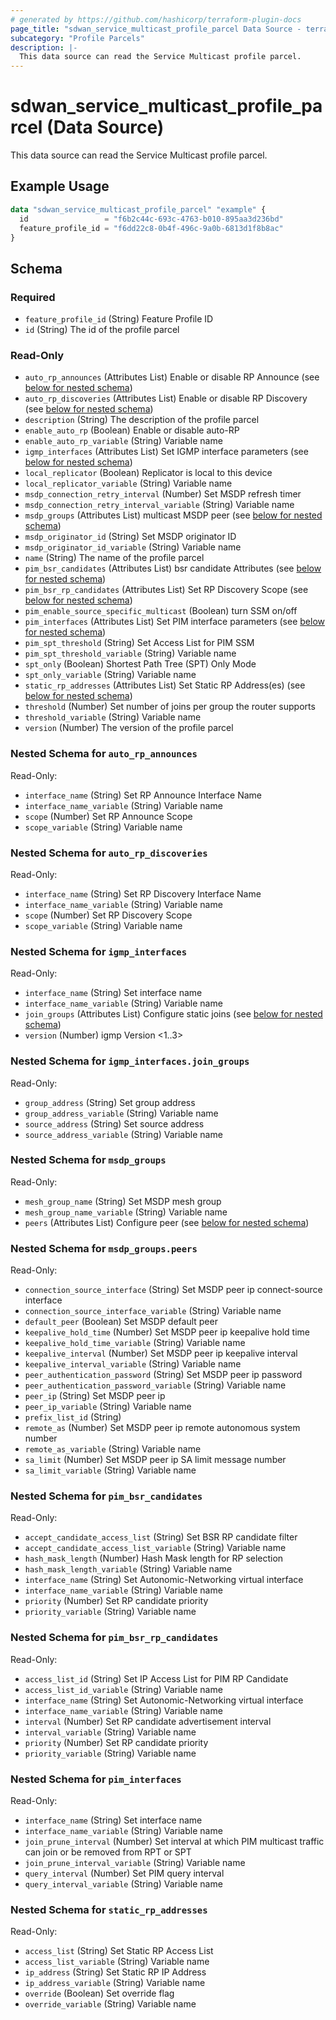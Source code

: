 ```yaml
---
# generated by https://github.com/hashicorp/terraform-plugin-docs
page_title: "sdwan_service_multicast_profile_parcel Data Source - terraform-provider-sdwan"
subcategory: "Profile Parcels"
description: |-
  This data source can read the Service Multicast profile parcel.
---
```


# sdwan_service_multicast_profile_parcel (Data Source)

This data source can read the Service Multicast profile parcel.

## Example Usage

```terraform
data "sdwan_service_multicast_profile_parcel" "example" {
  id                 = "f6b2c44c-693c-4763-b010-895aa3d236bd"
  feature_profile_id = "f6dd22c8-0b4f-496c-9a0b-6813d1f8b8ac"
}
```

<!-- schema generated by tfplugindocs -->
## Schema

### Required

- `feature_profile_id` (String) Feature Profile ID
- `id` (String) The id of the profile parcel

### Read-Only

- `auto_rp_announces` (Attributes List) Enable or disable RP Announce (see [below for nested schema](#nestedatt--auto_rp_announces))
- `auto_rp_discoveries` (Attributes List) Enable or disable RP Discovery (see [below for nested schema](#nestedatt--auto_rp_discoveries))
- `description` (String) The description of the profile parcel
- `enable_auto_rp` (Boolean) Enable or disable auto-RP
- `enable_auto_rp_variable` (String) Variable name
- `igmp_interfaces` (Attributes List) Set IGMP interface parameters (see [below for nested schema](#nestedatt--igmp_interfaces))
- `local_replicator` (Boolean) Replicator is local to this device
- `local_replicator_variable` (String) Variable name
- `msdp_connection_retry_interval` (Number) Set MSDP refresh timer
- `msdp_connection_retry_interval_variable` (String) Variable name
- `msdp_groups` (Attributes List) multicast MSDP peer (see [below for nested schema](#nestedatt--msdp_groups))
- `msdp_originator_id` (String) Set MSDP originator ID
- `msdp_originator_id_variable` (String) Variable name
- `name` (String) The name of the profile parcel
- `pim_bsr_candidates` (Attributes List) bsr candidate Attributes (see [below for nested schema](#nestedatt--pim_bsr_candidates))
- `pim_bsr_rp_candidates` (Attributes List) Set RP Discovery Scope (see [below for nested schema](#nestedatt--pim_bsr_rp_candidates))
- `pim_enable_source_specific_multicast` (Boolean) turn SSM on/off
- `pim_interfaces` (Attributes List) Set PIM interface parameters (see [below for nested schema](#nestedatt--pim_interfaces))
- `pim_spt_threshold` (String) Set Access List for PIM SSM
- `pim_spt_threshold_variable` (String) Variable name
- `spt_only` (Boolean) Shortest Path Tree (SPT) Only Mode
- `spt_only_variable` (String) Variable name
- `static_rp_addresses` (Attributes List) Set Static RP Address(es) (see [below for nested schema](#nestedatt--static_rp_addresses))
- `threshold` (Number) Set number of joins per group the router supports
- `threshold_variable` (String) Variable name
- `version` (Number) The version of the profile parcel

<a id="nestedatt--auto_rp_announces"></a>
### Nested Schema for `auto_rp_announces`

Read-Only:

- `interface_name` (String) Set RP Announce Interface Name
- `interface_name_variable` (String) Variable name
- `scope` (Number) Set RP Announce Scope
- `scope_variable` (String) Variable name


<a id="nestedatt--auto_rp_discoveries"></a>
### Nested Schema for `auto_rp_discoveries`

Read-Only:

- `interface_name` (String) Set RP Discovery Interface Name
- `interface_name_variable` (String) Variable name
- `scope` (Number) Set RP Discovery Scope
- `scope_variable` (String) Variable name


<a id="nestedatt--igmp_interfaces"></a>
### Nested Schema for `igmp_interfaces`

Read-Only:

- `interface_name` (String) Set interface name
- `interface_name_variable` (String) Variable name
- `join_groups` (Attributes List) Configure static joins (see [below for nested schema](#nestedatt--igmp_interfaces--join_groups))
- `version` (Number) igmp Version <1..3>

<a id="nestedatt--igmp_interfaces--join_groups"></a>
### Nested Schema for `igmp_interfaces.join_groups`

Read-Only:

- `group_address` (String) Set group address
- `group_address_variable` (String) Variable name
- `source_address` (String) Set source address
- `source_address_variable` (String) Variable name



<a id="nestedatt--msdp_groups"></a>
### Nested Schema for `msdp_groups`

Read-Only:

- `mesh_group_name` (String) Set MSDP mesh group
- `mesh_group_name_variable` (String) Variable name
- `peers` (Attributes List) Configure peer (see [below for nested schema](#nestedatt--msdp_groups--peers))

<a id="nestedatt--msdp_groups--peers"></a>
### Nested Schema for `msdp_groups.peers`

Read-Only:

- `connection_source_interface` (String) Set MSDP peer ip connect-source interface
- `connection_source_interface_variable` (String) Variable name
- `default_peer` (Boolean) Set MSDP default peer
- `keepalive_hold_time` (Number) Set MSDP peer ip keepalive hold time
- `keepalive_hold_time_variable` (String) Variable name
- `keepalive_interval` (Number) Set MSDP peer ip keepalive interval
- `keepalive_interval_variable` (String) Variable name
- `peer_authentication_password` (String) Set MSDP peer ip password
- `peer_authentication_password_variable` (String) Variable name
- `peer_ip` (String) Set MSDP peer ip
- `peer_ip_variable` (String) Variable name
- `prefix_list_id` (String)
- `remote_as` (Number) Set MSDP peer ip remote autonomous system number
- `remote_as_variable` (String) Variable name
- `sa_limit` (Number) Set MSDP peer ip SA limit message number
- `sa_limit_variable` (String) Variable name



<a id="nestedatt--pim_bsr_candidates"></a>
### Nested Schema for `pim_bsr_candidates`

Read-Only:

- `accept_candidate_access_list` (String) Set BSR RP candidate filter
- `accept_candidate_access_list_variable` (String) Variable name
- `hash_mask_length` (Number) Hash Mask length for RP selection
- `hash_mask_length_variable` (String) Variable name
- `interface_name` (String) Set Autonomic-Networking virtual interface
- `interface_name_variable` (String) Variable name
- `priority` (Number) Set RP candidate priority
- `priority_variable` (String) Variable name


<a id="nestedatt--pim_bsr_rp_candidates"></a>
### Nested Schema for `pim_bsr_rp_candidates`

Read-Only:

- `access_list_id` (String) Set IP Access List for PIM RP Candidate
- `access_list_id_variable` (String) Variable name
- `interface_name` (String) Set Autonomic-Networking virtual interface
- `interface_name_variable` (String) Variable name
- `interval` (Number) Set RP candidate advertisement interval
- `interval_variable` (String) Variable name
- `priority` (Number) Set RP candidate priority
- `priority_variable` (String) Variable name


<a id="nestedatt--pim_interfaces"></a>
### Nested Schema for `pim_interfaces`

Read-Only:

- `interface_name` (String) Set interface name
- `interface_name_variable` (String) Variable name
- `join_prune_interval` (Number) Set interval at which PIM multicast traffic can join or be removed from RPT or SPT
- `join_prune_interval_variable` (String) Variable name
- `query_interval` (Number) Set PIM query interval
- `query_interval_variable` (String) Variable name


<a id="nestedatt--static_rp_addresses"></a>
### Nested Schema for `static_rp_addresses`

Read-Only:

- `access_list` (String) Set Static RP Access List
- `access_list_variable` (String) Variable name
- `ip_address` (String) Set Static RP IP Address
- `ip_address_variable` (String) Variable name
- `override` (Boolean) Set override flag
- `override_variable` (String) Variable name
